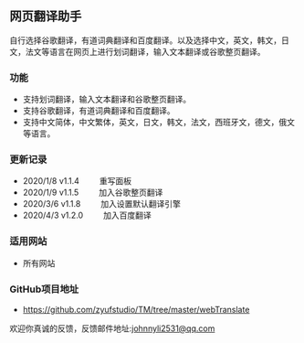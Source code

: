 ## 网页翻译助手
自行选择谷歌翻译，有道词典翻译和百度翻译。以及选择中文，英文，韩文，日文，法文等语言在网页上进行划词翻译，输入文本翻译或谷歌整页翻译。

### 功能
- 支持划词翻译，输入文本翻译和谷歌整页翻译。
- 支持谷歌翻译，有道词典翻译和百度翻译。
- 支持中文简体，中文繁体，英文，日文，韩文，法文，西班牙文，德文，俄文等语言。

### 更新记录
- 2020/1/8   v1.1.4     &nbsp;&nbsp;&nbsp;&nbsp;&nbsp;&nbsp;&nbsp;&nbsp;重写面板
- 2020/1/9   v1.1.5     &nbsp;&nbsp;&nbsp;&nbsp;&nbsp;&nbsp;&nbsp;&nbsp;加入谷歌整页翻译
- 2020/3/6   v1.1.8     &nbsp;&nbsp;&nbsp;&nbsp;&nbsp;&nbsp;&nbsp;&nbsp;加入设置默认翻译引擎
- 2020/4/3   v1.2.0     &nbsp;&nbsp;&nbsp;&nbsp;&nbsp;&nbsp;&nbsp;&nbsp;加入百度翻译

### 适用网站
- 所有网站

### GitHub项目地址
- https://github.com/zyufstudio/TM/tree/master/webTranslate

欢迎你真诚的反馈，反馈邮件地址:<johnnyli2531@qq.com>

